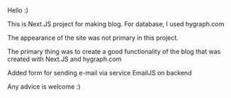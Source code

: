 Hello :)

This is Next.JS project for making blog. For database, I used hygraph.com

The appearance of the site was not primary in this project.

The primary thing was to create a good functionality of the blog that was created with Next.JS and hygraph.com

Added form for sending e-mail via service EmailJS on backend

Any advice is welcome :)